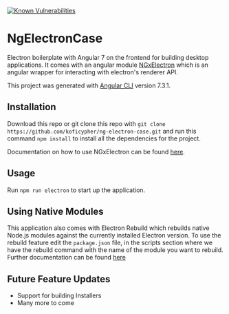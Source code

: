 [![Known Vulnerabilities](https://snyk.io/test/github/koficypher/ng-electron-case/badge.svg?targetFile=package.json)](https://snyk.io/test/github/koficypher/ng-electron-case?targetFile=package.json)

# NgElectronCase

Electron boilerplate with Angular 7 on the frontend for building desktop applications. It comes with an angular module [NGxElectron](https://github.com/ThorstenHans/ngx-electron) which is an angular wrapper for interacting with electron's renderer API.

This project was generated with [Angular CLI](https://github.com/angular/angular-cli) version 7.3.1.

## Installation

Download this repo or git clone this repo with `git clone https://github.com/koficypher/ng-electron-case.git` and run
this command `npm install` to install all the dependencies for the project.

Documentation on how to use NGxElectron can be found [here](https://github.com/ThorstenHans/ngx-electron).

## Usage

Run `npm run electron` to start up the application.

## Using Native Modules

This application also comes with Electron Rebuild which rebuilds native Node.js modules against the currently installed Electron version. To use the rebuild feature edit the `package.json` file, in the scripts section where we have the rebuild command with the name of the module you want to rebuild. Further documentation can be found [here](https://github.com/electron/electron-rebuild)

## Future Feature Updates

- Support for building Installers
- Many more to come 

